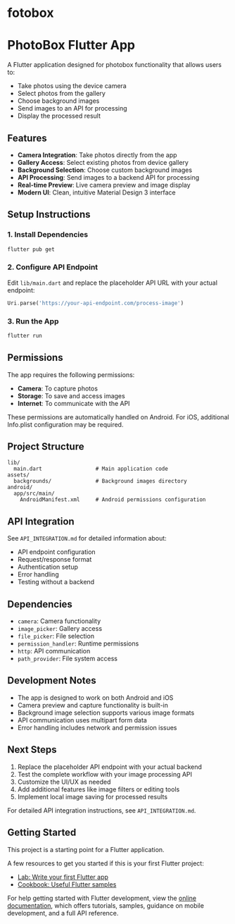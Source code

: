 # fotobox

# PhotoBox Flutter App

A Flutter application designed for photobox functionality that allows users to:
- Take photos using the device camera
- Select photos from the gallery
- Choose background images
- Send images to an API for processing
- Display the processed result

## Features

- **Camera Integration**: Take photos directly from the app
- **Gallery Access**: Select existing photos from device gallery
- **Background Selection**: Choose custom background images
- **API Processing**: Send images to a backend API for processing
- **Real-time Preview**: Live camera preview and image display
- **Modern UI**: Clean, intuitive Material Design 3 interface

## Setup Instructions

### 1. Install Dependencies
```bash
flutter pub get
```

### 2. Configure API Endpoint
Edit `lib/main.dart` and replace the placeholder API URL with your actual endpoint:
```dart
Uri.parse('https://your-api-endpoint.com/process-image')
```

### 3. Run the App
```bash
flutter run
```

## Permissions

The app requires the following permissions:
- **Camera**: To capture photos
- **Storage**: To save and access images
- **Internet**: To communicate with the API

These permissions are automatically handled on Android. For iOS, additional Info.plist configuration may be required.

## Project Structure

```
lib/
  main.dart                 # Main application code
assets/
  backgrounds/              # Background images directory
android/
  app/src/main/
    AndroidManifest.xml     # Android permissions configuration
```

## API Integration

See `API_INTEGRATION.md` for detailed information about:
- API endpoint configuration
- Request/response format
- Authentication setup
- Error handling
- Testing without a backend

## Dependencies

- `camera`: Camera functionality
- `image_picker`: Gallery access
- `file_picker`: File selection
- `permission_handler`: Runtime permissions
- `http`: API communication
- `path_provider`: File system access

## Development Notes

- The app is designed to work on both Android and iOS
- Camera preview and capture functionality is built-in
- Background image selection supports various image formats
- API communication uses multipart form data
- Error handling includes network and permission issues

## Next Steps

1. Replace the placeholder API endpoint with your actual backend
2. Test the complete workflow with your image processing API
3. Customize the UI/UX as needed
4. Add additional features like image filters or editing tools
5. Implement local image saving for processed results

For detailed API integration instructions, see `API_INTEGRATION.md`.

## Getting Started

This project is a starting point for a Flutter application.

A few resources to get you started if this is your first Flutter project:

- [Lab: Write your first Flutter app](https://docs.flutter.dev/get-started/codelab)
- [Cookbook: Useful Flutter samples](https://docs.flutter.dev/cookbook)

For help getting started with Flutter development, view the
[online documentation](https://docs.flutter.dev/), which offers tutorials,
samples, guidance on mobile development, and a full API reference.

